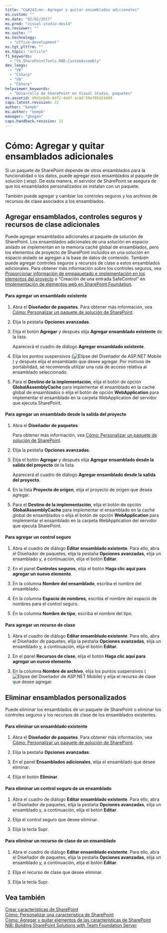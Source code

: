 ```yaml
---
title: "C&#243;mo: Agregar y quitar ensamblados adicionales"
ms.custom: ""
ms.date: "02/02/2017"
ms.prod: "visual-studio-dev14"
ms.reviewer: ""
ms.suite: ""
ms.technology: 
  - "office-development"
ms.tgt_pltfrm: ""
ms.topic: "article"
f1_keywords: 
  - "VS.SharePointTools.RAD.CustomAssembly"
dev_langs: 
  - "VB"
  - "CSharp"
  - "VB"
  - "CSharp"
helpviewer_keywords: 
  - "Desarrollo de SharePoint en Visual Studio, paquetes"
ms.assetid: d9d1e8db-9df2-4e07-ac8d-59ef05d24090
caps.latest.revision: 22
author: "kempb"
ms.author: "kempb"
manager: "ghogen"
caps.handback.revision: 21
---
```

# C&#243;mo: Agregar y quitar ensamblados adicionales
  Si un paquete de SharePoint depende de otros ensamblados para la funcionalidad o los datos, puede agregar esos ensamblados al paquete de solución \(.wsp\).  De esta manera, el servidor de SharePoint se asegura de que los ensamblados personalizados se instalan con un paquete.  
  
 También puede agregar y cambiar los controles seguros y los archivos de recursos de clase asociados a los ensamblados.  
  
## Agregar ensamblados, controles seguros y recursos de clase adicionales  
 Puede agregar ensamblados adicionales al paquete de solución de SharePoint.  Los ensamblados adicionales de una solución en espacio aislado se implementan en la memoria caché global de ensamblados, pero los elementos de proyecto de SharePoint incluidos en una solución en espacio aislado se agregan a la base de datos de contenido.  También puede agregar controles seguros y recursos de clase a estos ensamblados adicionales.  Para obtener más información sobre los controles seguros, vea [Proporcionar información de empaquetado e implementación en los elementos del proyecto](../sharepoint/providing-packaging-and-deployment-information-in-project-items.md) o “Creación de una entrada SafeControl” en [Implementación de elementos web en SharePoint Foundation](http://go.microsoft.com/fwlink/?LinkId=245505).  
  
#### Para agregar un ensamblado existente  
  
1.  Abra el **Diseñador de paquetes**.  Para obtener más información, vea [Cómo: Personalizar un paquete de solución de SharePoint](../sharepoint/how-to-customize-a-sharepoint-solution-package.md).  
  
2.  Elija la pestaña **Opciones avanzadas**.  
  
3.  Elija el botón **Agregar** y después elija **Agregar ensamblado existente** de la lista.  
  
     Aparecerá el cuadro de diálogo **Agregar ensamblado existente**.  
  
4.  Elija los puntos suspensivos \(![Elipse del Diseñador de ASP.NET Mobile](~/docs/sharepoint/media/mwellipsis.gif "Elipse del Diseñador de ASP.NET Mobile")\) y después elija el ensamblado que desee agregar.  Por motivos de portabilidad, se recomienda utilizar una ruta de acceso relativa al ensamblado seleccionado.  
  
5.  Para el **Destino de la implementación**, elija el botón de opción **GlobalAssemblyCache** para implementar el ensamblado en la caché global de ensamblados o elija el botón de opción **WebApplication** para implementar el ensamblado en la carpeta WebApplication del servidor que ejecuta SharePoint.  
  
#### Para agregar un ensamblado desde la salida del proyecto  
  
1.  Abra el **Diseñador de paquetes**.  
  
     Para obtener más información, vea [Cómo: Personalizar un paquete de solución de SharePoint](../sharepoint/how-to-customize-a-sharepoint-solution-package.md).  
  
2.  Elija la pestaña **Opciones avanzadas**.  
  
3.  Elija el botón **Agregar** y después elija **Agregar ensamblado desde la salida del proyecto** de la lista.  
  
     Aparecerá el cuadro de diálogo **Agregar ensamblado desde la salida del proyecto**.  
  
4.  En la lista **Proyecto de origen**, elija el proyecto de origen que desea agregar.  
  
5.  Para el **Destino de la implementación**, elija el botón de opción **GlobalAssemblyCache** para implementar el ensamblado en la caché global de ensamblados o elija el botón de opción **WebApplication** para implementar el ensamblado en la carpeta WebApplication del servidor que ejecuta SharePoint.  
  
#### Para agregar un control seguro  
  
1.  Abra el cuadro de diálogo **Editar ensamblado existente**.  Para ello, abra el Diseñador de paquetes, elija la pestaña **Opciones avanzadas**, elija un ensamblado y, a continuación, elija el botón **Editar**.  
  
2.  En el panel **Controles seguros**, elija el botón **Haga clic aquí para agregar un nuevo elemento**.  
  
3.  En la columna **Nombre del ensamblado**, escriba el nombre del ensamblado.  
  
4.  En la columna **Espacio de nombres**, escriba el nombre del espacio de nombres para el control seguro.  
  
5.  En la columna **Nombre de tipo**, escriba el nombre del tipo.  
  
#### Para agregar un recurso de clase  
  
1.  Abra el cuadro de diálogo **Editar ensamblado existente**.  Para ello, abra el Diseñador de paquetes, elija la pestaña **Opciones avanzadas**, elija un ensamblado y, a continuación, elija el botón **Editar**.  
  
2.  En el panel **Recursos de clase**, elija el botón **Haga clic aquí para agregar un nuevo elemento**.  
  
3.  En la columna **Nombre de archivo**, elija los puntos suspensivos \(![Elipse del Diseñador de ASP.NET Mobile](~/docs/sharepoint/media/mwellipsis.gif "Elipse del Diseñador de ASP.NET Mobile")\) y elija el recurso de clase que desee agregar.  
  
## Eliminar ensamblados personalizados  
 Puede eliminar los ensamblados de un paquete de SharePoint o eliminar los controles seguros y los recursos de clase de los ensamblados existentes.  
  
#### Para eliminar un ensamblado existente  
  
1.  Abra el **Diseñador de paquetes**.  Para obtener más información, vea [Cómo: Personalizar un paquete de solución de SharePoint](../sharepoint/how-to-customize-a-sharepoint-solution-package.md).  
  
2.  Elija la pestaña **Opciones avanzadas**.  
  
3.  En el panel **Ensamblados adicionales**, elija el ensamblado que desee eliminar.  
  
4.  Elija el botón **Eliminar**.  
  
#### Para eliminar un control seguro de un ensamblado  
  
1.  Abra el cuadro de diálogo **Editar ensamblado existente**.  Para ello, abra el Diseñador de paquetes, elija la pestaña **Opciones avanzadas**, elija un ensamblado y, a continuación, elija el botón **Editar**.  
  
2.  Elija el control seguro que desee eliminar.  
  
3.  Elija la tecla Supr.  
  
#### Para eliminar un recurso de clase de un ensamblado  
  
1.  Abra el cuadro de diálogo **Editar ensamblado existente**.  Para ello, abra el Diseñador de paquetes, elija la pestaña **Opciones avanzadas**, elija un ensamblado y, a continuación, elija el botón **Editar**.  
  
2.  Elija el recurso de clase que desee eliminar.  
  
3.  Elija la tecla Supr.  
  
## Vea también  
 [Crear características de SharePoint](../sharepoint/creating-sharepoint-features.md)   
 [Cómo: Personalizar una característica de SharePoint](../sharepoint/how-to-customize-a-sharepoint-feature.md)   
 [Cómo: Agregar y quitar elementos de las características de SharePoint](../sharepoint/how-to-add-and-remove-items-to-sharepoint-features.md)   
 [NIB: Building SharePoint Solutions with Team Foundation Server](http://msdn.microsoft.com/es-es/700a570a-e98e-4425-aadd-34c014868d43)  
  
  